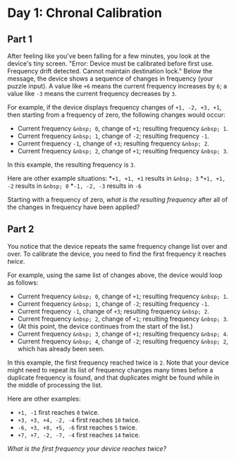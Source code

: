 # Day 1: Chronal Calibration

## Part 1 ##

After feeling like you've been falling for a few minutes, you look at the
device's tiny screen. "Error: Device must be calibrated before first use.
Frequency drift detected. Cannot maintain destination lock." Below the message,
the device shows a sequence of changes in frequency (your puzzle input). A
value like `+6` means the current frequency increases by `6`; a value like
`-3` means the current frequency decreases by `3`.

For example, if the device displays frequency changes of `+1, -2, +3, +1`, then
starting from a frequency of zero, the following changes would occur:

* Current frequency `&nbsp; 0`, change of `+1`; resulting frequency `&nbsp; 1`.
* Current frequency `&nbsp; 1`, change of `-2`; resulting frequency `-1`.
* Current frequency `-1`, change of `+3`; resulting frequency `&nbsp; 2`.
* Current frequency `&nbsp; 2`, change of `+1`; resulting frequency `&nbsp; 3`.

In this example, the resulting frequency is `3`.

Here are other example situations:
*`+1, +1, +1` results in `&nbsp; 3`
*`+1, +1, -2` results in `&nbsp; 0`
*`-1, -2, -3` results in `-6`

Starting with a frequency of zero, *what is the resulting frequency* after all
of the changes in frequency have been applied?

## Part 2 ##

You notice that the device repeats the same frequency change list over and
over. To calibrate the device, you need to find the first frequency it
reaches *twice*.

For example, using the same list of changes above, the device would loop
as follows:

* Current frequency `&nbsp; 0`, change of `+1`; resulting frequency `&nbsp; 1`.
* Current frequency `&nbsp; 1`, change of `-2`; resulting frequency `-1`.
* Current frequency `-1`, change of `+3`; resulting frequency `&nbsp; 2`.
* Current frequency `&nbsp; 2`, change of `+1`; resulting frequency `&nbsp; 3`.
* (At this point, the device continues from the start of the list.)
* Current frequency `&nbsp; 3`, change of `+1`; resulting frequency `&nbsp; 4`.
* Current frequency `&nbsp; 4`, change of `-2`; resulting frequency `&nbsp; 2`, which has
already been seen.

In this example, the first frequency reached twice is `2`. Note that your
device might need to repeat its list of frequency changes many times before a
duplicate frequency is found, and that duplicates might be found while in the
middle of processing the list.

Here are other examples:

* `+1, -1` first reaches `0` twice.
* `+3, +3, +4, -2, -4` first reaches `10` twice.
* `-6, +3, +8, +5, -6` first reaches `5` twice.
* `+7, +7, -2, -7, -4` first reaches `14` twice.

*What is the first frequency your device reaches twice?*
